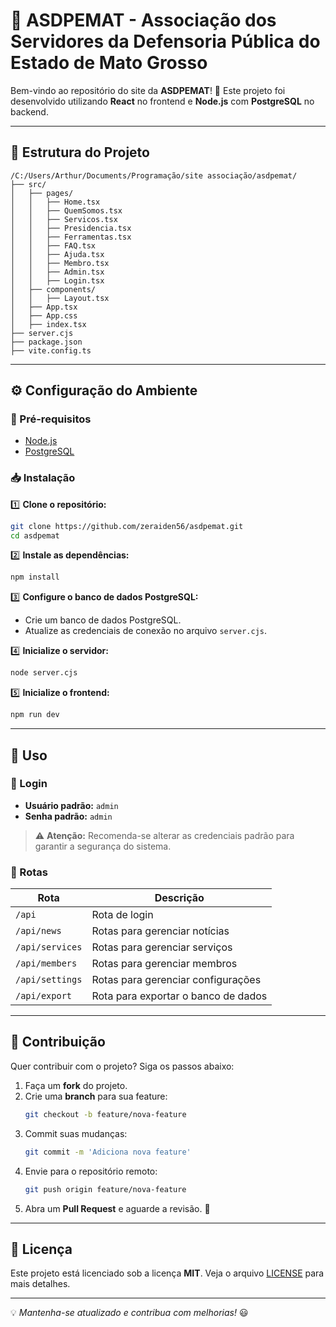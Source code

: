 # 🌟 ASDPEMAT - Associação dos Servidores da Defensoria Pública do Estado de Mato Grosso

Bem-vindo ao repositório do site da **ASDPEMAT**! 🚀
Este projeto foi desenvolvido utilizando **React** no frontend e **Node.js** com **PostgreSQL** no backend.

---

## 📂 Estrutura do Projeto

```
/C:/Users/Arthur/Documents/Programação/site associação/asdpemat/
├── src/
│   ├── pages/
│   │   ├── Home.tsx
│   │   ├── QuemSomos.tsx
│   │   ├── Servicos.tsx
│   │   ├── Presidencia.tsx
│   │   ├── Ferramentas.tsx
│   │   ├── FAQ.tsx
│   │   ├── Ajuda.tsx
│   │   ├── Membro.tsx
│   │   ├── Admin.tsx
│   │   ├── Login.tsx
│   ├── components/
│   │   ├── Layout.tsx
│   ├── App.tsx
│   ├── App.css
│   ├── index.tsx
├── server.cjs
├── package.json
├── vite.config.ts
```

---

## ⚙️ Configuração do Ambiente

### 📌 Pré-requisitos
- [Node.js](https://nodejs.org/)
- [PostgreSQL](https://www.postgresql.org/)

### 📥 Instalação

1️⃣ **Clone o repositório:**
```sh
git clone https://github.com/zeraiden56/asdpemat.git
cd asdpemat
```

2️⃣ **Instale as dependências:**
```sh
npm install
```

3️⃣ **Configure o banco de dados PostgreSQL:**
- Crie um banco de dados PostgreSQL.
- Atualize as credenciais de conexão no arquivo `server.cjs`.

4️⃣ **Inicialize o servidor:**
```sh
node server.cjs
```

5️⃣ **Inicialize o frontend:**
```sh
npm run dev
```

---

## 🚀 Uso

### 🔑 Login
- **Usuário padrão:** `admin`
- **Senha padrão:** `admin`

> ⚠️ **Atenção:** Recomenda-se alterar as credenciais padrão para garantir a segurança do sistema.

### 🔗 Rotas

| Rota | Descrição |
|------|-----------|
| `/api` | Rota de login |
| `/api/news` | Rotas para gerenciar notícias |
| `/api/services` | Rotas para gerenciar serviços |
| `/api/members` | Rotas para gerenciar membros |
| `/api/settings` | Rotas para gerenciar configurações |
| `/api/export` | Rota para exportar o banco de dados |

---

## 🤝 Contribuição

Quer contribuir com o projeto? Siga os passos abaixo:

1. Faça um **fork** do projeto.
2. Crie uma **branch** para sua feature:
   ```sh
   git checkout -b feature/nova-feature
   ```
3. Commit suas mudanças:
   ```sh
   git commit -m 'Adiciona nova feature'
   ```
4. Envie para o repositório remoto:
   ```sh
   git push origin feature/nova-feature
   ```
5. Abra um **Pull Request** e aguarde a revisão. 🚀

---

## 📜 Licença

Este projeto está licenciado sob a licença **MIT**. Veja o arquivo [LICENSE](./LICENSE) para mais detalhes.

---

💡 *Mantenha-se atualizado e contribua com melhorias!* 😃

